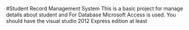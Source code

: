 #Student Record Management System
This is a basic project for manage details about student
and For Database Microsoft Access is used. 
You should have the visual studio 2012 Express edition at least
